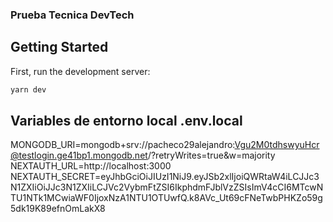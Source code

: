 ### Prueba Tecnica DevTech

## Getting Started

First, run the development server:

```bash
yarn dev
```

## Variables de entorno local .env.local


MONGODB_URI=mongodb+srv://pacheco29alejandro:Vgu2M0tdhswyuHcr@testlogin.ge41bp1.mongodb.net/?retryWrites=true&w=majority
NEXTAUTH_URL=http://localhost:3000
NEXTAUTH_SECRET=eyJhbGciOiJIUzI1NiJ9.eyJSb2xlIjoiQWRtaW4iLCJJc3N1ZXIiOiJJc3N1ZXIiLCJVc2VybmFtZSI6IkphdmFJblVzZSIsImV4cCI6MTcwNTU1NTk1MCwiaWF0IjoxNzA1NTU1OTUwfQ.k8AVc_Ut69cFNeTwbPHKZo59g5dk19K89efnOmLakX8







